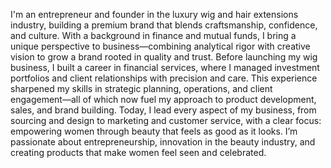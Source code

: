 I'm an entrepreneur and founder in the luxury wig and hair extensions industry, building a premium brand that blends craftsmanship, confidence, and culture. 
With a background in finance and mutual funds, I bring a unique perspective to business—combining analytical rigor with creative vision to grow a brand rooted in quality and trust.
Before launching my wig business, I built a career in financial services, where I managed investment portfolios and client relationships with precision and care. This experience sharpened my skills in strategic planning, operations, and client engagement—all of which now fuel my approach to product development, sales, and brand building.
Today, I lead every aspect of my business, from sourcing and design to marketing and customer service, with a clear focus: empowering women through beauty that feels as good as it looks. 
I’m passionate about entrepreneurship, innovation in the beauty industry, and creating products that make women feel seen and celebrated.
